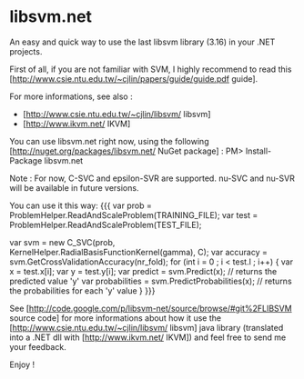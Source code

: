 libsvm.net
==========

An easy and quick way to use the last libsvm library (3.16) in your .NET projects.

First of all, if you are not familiar with SVM, I highly recommend to read this [http://www.csie.ntu.edu.tw/~cjlin/papers/guide/guide.pdf guide].

For more informations, see also : 
 * [http://www.csie.ntu.edu.tw/~cjlin/libsvm/ libsvm]
 * [http://www.ikvm.net/ IKVM]



You can use libsvm.net right now, using the following [http://nuget.org/packages/libsvm.net/ NuGet package] : 
PM> Install-Package libsvm.net

Note : For now, C-SVC and epsilon-SVR are supported. nu-SVC and nu-SVR will be available in future versions.

You can use it this way: 
{{{
var prob = ProblemHelper.ReadAndScaleProblem(TRAINING_FILE);
var test = ProblemHelper.ReadAndScaleProblem(TEST_FILE);


var svm = new C_SVC(prob, KernelHelper.RadialBasisFunctionKernel(gamma), C);
var accuracy = svm.GetCrossValidationAccuracy(nr_fold);
for (int i = 0 ; i < test.l ; i++)
{
    var x = test.x[i];
    var y = test.y[i];
    var predict = svm.Predict(x); // returns the predicted value 'y'
    var probabilities = svm.PredictProbabilities(x);  // returns the probabilities for each 'y' value
}
}}}

See [http://code.google.com/p/libsvm-net/source/browse/#git%2FLIBSVM source code] for more informations about how it use the [http://www.csie.ntu.edu.tw/~cjlin/libsvm/ libsvm] java library (translated into a .NET dll with [http://www.ikvm.net/ IKVM]) and feel free to send me your feedback.

Enjoy !